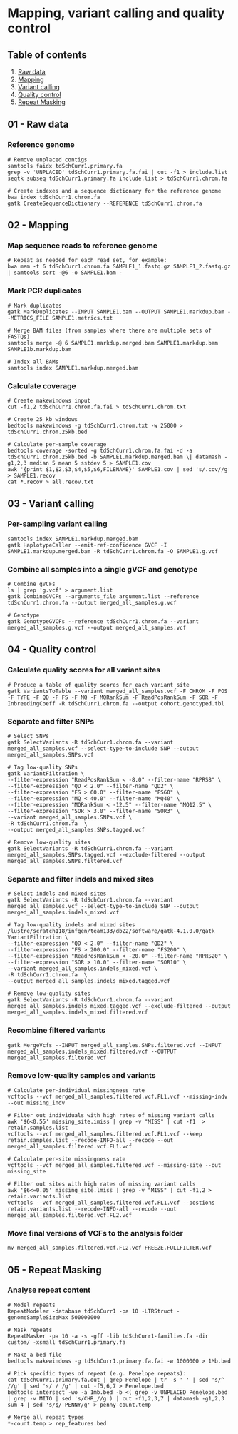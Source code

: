 # Mapping, variant calling and quality control

## Table of contents
1. [Raw data](#raw)
2. [Mapping](#mapping)
3. [Variant calling](#variantcalling)
4. [Quality control](#qc)
5. [Repeat Masking](#rep)

## 01 - Raw data <a name="raw"></a>
### Reference genome
```
# Remove unplaced contigs
samtools faidx tdSchCurr1.primary.fa
grep -v 'UNPLACED' tdSchCurr1.primary.fa.fai | cut -f1 > include.list
seqtk subseq tdSchCurr1.primary.fa include.list > tdSchCurr1.chrom.fa

# Create indexes and a sequence dictionary for the reference genome
bwa index tdSchCurr1.chrom.fa
gatk CreateSequenceDictionary --REFERENCE tdSchCurr1.chrom.fa
```
## 02 - Mapping <a name="mapping"></a>
### Map sequence reads to reference genome
```
# Repeat as needed for each read set, for example:
bwa mem -t 6 tdSchCurr1.chrom.fa SAMPLE1_1.fastq.gz SAMPLE1_2.fastq.gz | samtools sort -@6 -o SAMPLE1.bam -
```
### Mark PCR duplicates
```
# Mark duplicates
gatk MarkDuplicates --INPUT SAMPLE1.bam --OUTPUT SAMPLE1.markdup.bam --METRICS_FILE SAMPLE1.metrics.txt

# Merge BAM files (from samples where there are multiple sets of FASTQs)
samtools merge -@ 6 SAMPLE1.markdup.merged.bam SAMPLE1.markdup.bam SAMPLE1b.markdup.bam

# Index all BAMs
samtools index SAMPLE1.markdup.merged.bam
```
### Calculate coverage
```
# Create makewindows input
cut -f1,2 tdSchCurr1.chrom.fa.fai > tdSchCurr1.chrom.txt

# Create 25 kb windows
bedtools makewindows -g tdSchCurr1.chrom.txt -w 25000 > tdSchCurr1.chrom.25kb.bed

# Calculate per-sample coverage
bedtools coverage -sorted -g tdSchCurr1.chrom.fa.fai -d -a tdSchCurr1.chrom.25kb.bed -b SAMPLE1.markdup.merged.bam \| datamash -g1,2,3 median 5 mean 5 sstdev 5 > SAMPLE1.cov
awk '{print $1,$2,$3,$4,$5,$6,FILENAME}' SAMPLE1.cov | sed 's/.cov//g' > SAMPLE1.recov
cat *.recov > all.recov.txt
```
## 03 - Variant calling <a name="variantcalling"></a>

### Per-sampling variant calling
```
samtools index SAMPLE1.markdup.merged.bam
gatk HaplotypeCaller --emit-ref-confidence GVCF -I SAMPLE1.markdup.merged.bam -R tdSchCurr1.chrom.fa -O SAMPLE1.g.vcf
```
### Combine all samples into a single gVCF and genotype
```
# Combine gVCFs
ls | grep 'g.vcf' > argument.list
gatk CombineGVCFs --arguments_file argument.list --reference tdSchCurr1.chrom.fa --output merged_all_samples.g.vcf

# Genotype
gatk GenotypeGVCFs --reference tdSchCurr1.chrom.fa --variant merged_all_samples.g.vcf --output merged_all_samples.vcf
```
## 04 - Quality control <a name="qc"></a>
### Calculate quality scores for all variant sites
```
# Produce a table of quality scores for each variant site
gatk VariantsToTable --variant merged_all_samples.vcf -F CHROM -F POS -F TYPE -F QD -F FS -F MQ -F MQRankSum -F ReadPosRankSum -F SOR -F InbreedingCoeff -R tdSchCurr1.chrom.fa --output cohort.genotyped.tbl
```
### Separate and filter SNPs
```
# Select SNPs
gatk SelectVariants -R tdSchCurr1.chrom.fa --variant merged_all_samples.vcf --select-type-to-include SNP --output merged_all_samples.SNPs.vcf

# Tag low-quality SNPs
gatk VariantFiltration \
--filter-expression "ReadPosRankSum < -8.0" --filter-name "RPRS8" \
--filter-expression "QD < 2.0" --filter-name "QD2" \
--filter-expression "FS > 60.0" --filter-name "FS60" \
--filter-expression "MQ < 40.0" --filter-name "MQ40" \
--filter-expression "MQRankSum < -12.5" --filter-name "MQ12.5" \
--filter-expression "SOR > 3.0" --filter-name "SOR3" \
--variant merged_all_samples.SNPs.vcf \
-R tdSchCurr1.chrom.fa  \
--output merged_all_samples.SNPs.tagged.vcf

# Remove low-quality sites
gatk SelectVariants -R tdSchCurr1.chrom.fa --variant merged_all_samples.SNPs.tagged.vcf --exclude-filtered --output merged_all_samples.SNPs.filtered.vcf
```
### Separate and filter indels and mixed sites
```
# Select indels and mixed sites
gatk SelectVariants -R tdSchCurr1.chrom.fa --variant merged_all_samples.vcf --select-type-to-include SNP --output merged_all_samples.indels_mixed.vcf

# Tag low-quality indels and mixed sites
/lustre/scratch118/infgen/team133/db22/software/gatk-4.1.0.0/gatk VariantFiltration \
--filter-expression "QD < 2.0" --filter-name "QD2" \
--filter-expression "FS > 200.0" --filter-name "FS200" \
--filter-expression "ReadPosRankSum < -20.0" --filter-name "RPRS20" \
--filter-expression "SOR > 10.0" --filter-name "SOR10" \
--variant merged_all_samples.indels_mixed.vcf \
-R tdSchCurr1.chrom.fa  \
--output merged_all_samples.indels_mixed.tagged.vcf

# Remove low-quality sites
gatk SelectVariants -R tdSchCurr1.chrom.fa --variant merged_all_samples.indels_mixed.tagged.vcf --exclude-filtered --output merged_all_samples.indels_mixed.filtered.vcf
```
### Recombine filtered variants
```
gatk MergeVcfs --INPUT merged_all_samples.SNPs.filtered.vcf --INPUT merged_all_samples.indels_mixed.filtered.vcf --OUTPUT merged_all_samples.filtered.vcf
```
### Remove low-quality samples and variants 
```
# Calculate per-individual missingness rate 
vcftools --vcf merged_all_samples.filtered.vcf.FL1.vcf --missing-indv --out missing_indv

# Filter out individuals with high rates of missing variant calls
awk '$6<0.55' missing_site.imiss | grep -v "MISS" | cut -f1  > retain.samples.list
vcftools --vcf merged_all_samples.filtered.vcf.FL1.vcf --keep retain.samples.list --recode-INFO-all --recode --out merged_all_samples.filtered.vcf.FL1.vcf  

# Calculate per-site missingness rate 
vcftools --vcf merged_all_samples.filtered.vcf --missing-site --out missing_site

# Filter out sites with high rates of missing variant calls
awk '$6<=0.05' missing_site.lmiss | grep -v "MISS" | cut -f1,2 > retain.variants.list
vcftools --vcf merged_all_samples.filtered.vcf.FL1.vcf --postions retain.variants.list --recode-INFO-all --recode --out merged_all_samples.filtered.vcf.FL2.vcf 
```
### Move final versions of VCFs to the analysis folder
```
mv merged_all_samples.filtered.vcf.FL2.vcf FREEZE.FULLFILTER.vcf
```
## 05 - Repeat Masking <a name="rep"></a>
### Analyse repeat content
```
# Model repeats
RepeatModeler -database tdSchCurr1 -pa 10 -LTRStruct -genomeSampleSizeMax 500000000

# Mask repeats
RepeatMasker -pa 10 -a -s -gff -lib tdSchCurr1-families.fa -dir custom/ -xsmall tdSchCurr1.primary.fa

# Make a bed file
bedtools makewindows -g tdSchCurr1.primary.fa.fai -w 1000000 > 1Mb.bed

# Pick specific types of repeat (e.g. Penelope repeats):
cat tdSchCurr1.primary.fa.out | grep Penelope | tr -s ' ' | sed 's/^ //g' | sed 's/ / /g' | cut -f5,6,7 > Penelope.bed
bedtools intersect -wo -a 1mb.bed -b <( grep -v UNPLACED Penelope.bed | grep -v MITO | sed 's/CHR_//g') | cut -f1,2,3,7 | datamash -g1,2,3 sum 4 | sed 's/$/ PENNY/g' > penny-count.temp

# Merge all repeat types
*-count.temp > rep_features.bed
```
